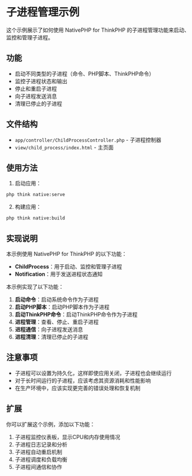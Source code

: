 # 子进程管理示例

这个示例展示了如何使用 NativePHP for ThinkPHP 的子进程管理功能来启动、监控和管理子进程。

## 功能

- 启动不同类型的子进程（命令、PHP脚本、ThinkPHP命令）
- 监控子进程状态和输出
- 停止和重启子进程
- 向子进程发送消息
- 清理已停止的子进程

## 文件结构

- `app/controller/ChildProcessController.php` - 子进程控制器
- `view/child_process/index.html` - 主页面

## 使用方法

1. 启动应用：

```bash
php think native:serve
```

2. 构建应用：

```bash
php think native:build
```

## 实现说明

本示例使用 NativePHP for ThinkPHP 的以下功能：

- **ChildProcess**：用于启动、监控和管理子进程
- **Notification**：用于发送进程状态通知

本示例实现了以下功能：

1. **启动命令**：启动系统命令作为子进程
2. **启动PHP脚本**：启动PHP脚本作为子进程
3. **启动ThinkPHP命令**：启动ThinkPHP命令作为子进程
4. **进程管理**：查看、停止、重启子进程
5. **进程通信**：向子进程发送消息
6. **进程清理**：清理已停止的子进程

## 注意事项

- 子进程可以设置为持久化，这样即使应用关闭，子进程也会继续运行
- 对于长时间运行的子进程，应该考虑其资源消耗和性能影响
- 在生产环境中，应该实现更完善的错误处理和恢复机制

## 扩展

你可以扩展这个示例，添加以下功能：

1. 子进程监控仪表板，显示CPU和内存使用情况
2. 子进程日志记录和分析
3. 子进程自动重启机制
4. 子进程调度和负载均衡
5. 子进程间通信和协作
